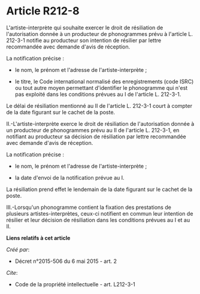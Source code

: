 # Article R212-8

L'artiste-interprète qui souhaite exercer le droit de résiliation de l'autorisation donnée à un producteur de phonogrammes
prévu à l'article L. 212-3-1 notifie au producteur son intention de résilier par lettre recommandée avec demande d'avis de
réception. 

La notification précise :

- le nom, le prénom et l'adresse de l'artiste-interprète ;

- le titre, le Code international normalisé des enregistrements (code ISRC) ou tout autre moyen permettant d'identifier le
phonogramme qui n'est pas exploité dans les conditions prévues au I de l'article L. 212-3-1. 

Le délai de résiliation mentionné au II de l'article L. 212-3-1 court à compter de la date figurant sur le cachet de la
poste. 

II.-L'artiste-interprète exerce le droit de résiliation de l'autorisation donnée à un producteur de phonogrammes prévu au II
de l'article L. 212-3-1, en notifiant au producteur sa décision de résiliation par lettre recommandée avec demande d'avis de
réception. 

La notification précise :

- le nom, le prénom et l'adresse de l'artiste-interprète ;

- la date d'envoi de la notification prévue au I. 

La résiliation prend effet le lendemain de la date figurant sur le cachet de la poste. 

III.-Lorsqu'un phonogramme contient la fixation des prestations de plusieurs artistes-interprètes, ceux-ci notifient en
commun leur intention de résilier et leur décision de résiliation dans les conditions prévues au I et au II.

**Liens relatifs à cet article**

_Créé par_:

  - Décret n°2015-506 du 6 mai 2015 - art. 2

_Cite_:

  - Code de la propriété intellectuelle - art. L212-3-1
